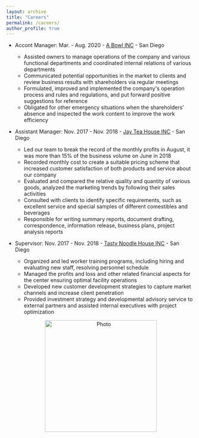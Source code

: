 ```yaml
---
layout: archive
title: "Careers"
permalink: /careers/
author_profile: true
---
```


* Accont Manager: Mar. - Aug. 2020 - [A Bowl INC](https://www.yelp.com/biz/a-bowl-san-diego) - San Diego
  * Assisted owners to manage operations of the company and various functional departments and coordinated internal relations of various departments
  * Communicated potential opportunities in the market to clients and review business results with shareholders via regular meetings
  * Formulated, improved and implemented the company's operation process and rules and regulations, and put forward positive suggestions for reference
  * Obligated for other emergency situations when the shareholders' absence and inspected the work content to improve the work efficiency
  
* Assistant Manager: Nov. 2017 - Nov. 2018  - [Jay Tea House INC](https://www.yelp.com/biz/infini-tea-san-diego-2) - San Diego
  * Led our team to break the record of the monthly profits in August, it was more than 15% of the business volume on June in 2018
  * Recorded monthly cost to create a suitable pricing scheme that increased customer satisfaction of both products and service about our company
  * Evaluated and compared the relative quality and quantity of various goods, analyzed the marketing trends by following their sales activities
  * Consulted with clients to identify specific requirements, such as excellent service and special samples of different comestibles and beverages
  * Responsible for writing summary reports, document drafting, correspondence, information release, business plans, project analysis reports
  
* Supervisor: Nov. 2017 - Nov. 2018 - [Tasty Noodle House INC](http://www.tastynoodlehousesandiego.com/) - San Diego
  * Organized and led worker training programs, including hiring and evaluating new staff, resolving personnel schedule
  * Managed the profits and loss and other related financial aspects for the center ensuring optimal facility operations
  * Developed new customer development strategies to capture market channels and increase client penetration
  * Provided investment strategy and developmental advisory service to external partners and assisted internal executives with project optimization
<p align="center">
  <img src="https://aliceyu68.github.io/tongjie-yu.github.io/images/WechatIMG481.jpeg?raw=true" alt="Photo" style="width:300px;"/>
</p>
<p align="center">
